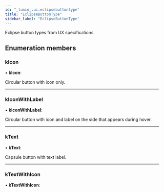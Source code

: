 ```yaml
---
id: "_lumin_.ui.eclipsebuttontype"
title: "EclipseButtonType"
sidebar_label: "EclipseButtonType"
---
```


Eclipse button types from UX specifications.

## Enumeration members

###  kIcon

• **kIcon**:

Circular button with icon only.

___

###  kIconWithLabel

• **kIconWithLabel**:

Circular button with icon and label on the side that appears during hover.

___

###  kText

• **kText**:

Capsule button with text label.

___

###  kTextWithIcon

• **kTextWithIcon**:

